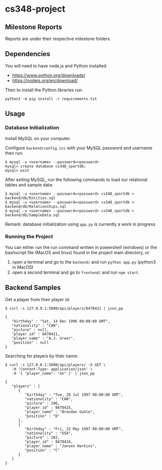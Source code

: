 # cs348-project

## Milestone Reports
Reports are under their respective milestone folders

## Dependencies
You will need to have node.js and Python installed:

- https://www.python.org/downloads/
- https://nodejs.org/en/download/

Then to install the Python libraries run:
```
python3 -m pip install -r requirements.txt
```

## Usage

### Database Initialization
Install MySQL on your computer.

Configure `backend/config.ini` with your MySQL password and username then run:
```
$ mysql -u <username> --password=<password>
mysql> create database cs348_sportdb;
mysql> exit
```
After exiting MySQL, run the following commands to load our relational tables and sample data:
```
$ mysql -u <username> --password=<password> cs348_sportdb < backend/db/Entities.sql
$ mysql -u <username> --password=<password> cs348_sportdb < backend/db/Relationships.sql
$ mysql -u <username> --password=<password> cs348_sportdb < backend/db/SampleData.sql
```
Remark: database initialization using `app.py` is currently a work in progress

<!-- Configure the `backend/config.ini` with your MySQL password and username then run one of the two commands: -->
<!-- 1. `.\init.ps1` and close the terminal that is opened, or -->
<!-- 2. `cd backend/` and `python app.py --init-db` -->

### Running the Project
You can either run the run command written in powershell (windows) or the bashscript file (MacOS and linux)
found in the project main directory, or

1. open a terminal and go to the `backend/` and run `python app.py` (python3 in MacOS)
2. open a second terminal and go to `frontend/` and run `npm start`.

## Backend Samples
Get a player from their player id:
```
$ curl -s 127.0.0.1:5000/api/players/8478421 | json_pp
```
```
{
   "birthday" : "Sat, 14 Dec 1996 00:00:00 GMT",
   "nationality" : "CAN",
   "picture" : null,
   "player_id" : 8478421,
   "player_name" : "A.J. Greer",
   "position" : null
}
```

Searching for players by their name:
```
$ curl -s 127.0.0.1:5000/api/players/ -X GET \
   -H 'Content-Type: application/json' \
   -d '{ "player_name": "en" }' | json_pp
```
```
{
   "players" : [
      {
         "birthday" : "Tue, 29 Jul 1997 00:00:00 GMT",
         "nationality" : "CAN",
         "picture" : 196,
         "player_id" : 8478425,
         "player_name" : "Brendan Guhle",
         "position" : "D"
      },
      {
         "birthday" : "Fri, 23 May 1997 00:00:00 GMT",
         "nationality" : "USA",
         "picture" : 182,
         "player_id" : 8478424,
         "player_name" : "Jansen Harkins",
         "position" : "C"
      }
   ]
}
```
